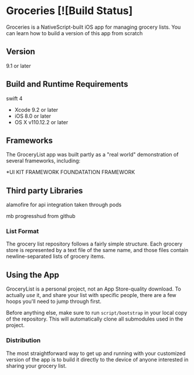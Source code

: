 # Groceries [![Build Status]
Groceries is a NativeScript-built iOS  app for managing grocery lists. You can learn how to build a version of this app from scratch

## Version
9.1 or later

## Build and Runtime Requirements
swift 4
+ Xcode 9.2 or later
+ iOS 8.0 or later
+ OS X v110.12.2 or later
## Frameworks

The GroceryList app was built partly as a "real world" demonstration of several
frameworks, including:

*UI KIT FRAMEWORK
FOUNDATATION FRAMEWORK

## Third party Libraries
alamofire for api integration taken through pods

mb progresshud from github
### List Format

The grocery list repository follows a fairly simple structure. Each grocery
store is represented by a text file of the same name, and those files contain
newline-separated lists of grocery items.
## Using the App

GroceryList is a personal project, not an App Store-quality
download. To actually _use_ it, and share your list with specific people, there
are a few hoops you'll need to jump through first.

Before anything else, make sure to run `script/bootstrap` in your local copy of
the repository. This will automatically clone all submodules used in the
project.

### Distribution

The most straightforward way to get up and running with your customized version
of the app is to build it directly to the device of anyone interested in sharing
your grocery list.
